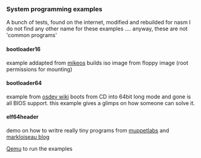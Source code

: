 ### System programming examples
 A bunch of tests, found on the internet, modified and rebuilded for nasm
 I do not find any other name for these examples .... anyway, these are not 'common programs'

#### bootloader16
 example addapted from [mikeos](http://mikeos.sourceforge.net/)
 builds iso image from floppy image (root permissions for mounting)
#### bootloader64
 example from [osdev wiki](http://wiki.osdev.org/Entering_Long_Mode_Directly)
 boots from CD into 64bit long mode and gone is all BIOS support.
 this example gives a glimps on how someone can solve it.
 #### elf64header
 demo on how to writre really tiny programs from [muppetlabs](http://www.muppetlabs.com/~breadbox/software/tiny/teensy.html) and [markloiseau blog](http://blog.markloiseau.com/2012/05/tiny-64-bit-elf-executables/)

   [Qemu](https://www.qemu.org/) to run the examples
